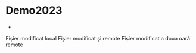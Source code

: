 # Demo2023
- 
Fișier modificat local
Fișier modificat și remote
Fișier modificat a doua oară remote
